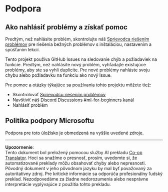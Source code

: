 <!--
CO_OP_TRANSLATOR_METADATA:
{
  "original_hash": "09623d7343ff1c26ff4f198c1b2d3176",
  "translation_date": "2025-10-03T12:23:23+00:00",
  "source_file": "SUPPORT.md",
  "language_code": "sk"
}
-->
# Podpora
## Ako nahlásiť problémy a získať pomoc  

Predtým, než nahlásite problém, skontrolujte náš [Sprievodca riešením problémov](TROUBLESHOOTING.md) pre riešenia bežných problémov s inštaláciou, nastavením a spúšťaním lekcií.

Tento projekt používa GitHub Issues na sledovanie chýb a požiadaviek na funkcie. Predtým, než nahlásite nový problém, vyhľadajte existujúce problémy, aby ste sa vyhli duplicite. Pre nové problémy nahláste svoju chybu alebo požiadavku na funkciu ako nový Issue.

Pre pomoc a otázky týkajúce sa používania tohto projektu môžete tiež:
- Skontrolovať [Sprievodcu riešením problémov](TROUBLESHOOTING.md)
- Navštíviť náš [Discord Discussions #ml-for-beginners kanál](https://aka.ms/foundry/discord)
- Nahlásiť problém

## Politika podpory Microsoftu  

Podpora pre toto úložisko je obmedzená na vyššie uvedené zdroje.

---

**Upozornenie**:  
Tento dokument bol preložený pomocou služby AI prekladu [Co-op Translator](https://github.com/Azure/co-op-translator). Hoci sa snažíme o presnosť, prosím, uvedomte si, že automatizované preklady môžu obsahovať chyby alebo nepresnosti. Pôvodný dokument v jeho pôvodnom jazyku by mal byť považovaný za autoritatívny zdroj. Pre kritické informácie sa odporúča profesionálny ľudský preklad. Nezodpovedáme za žiadne nedorozumenia alebo nesprávne interpretácie vyplývajúce z použitia tohto prekladu.